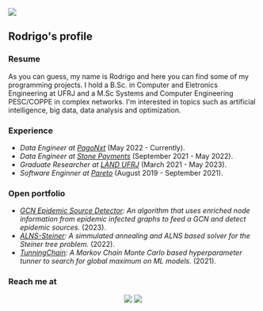![](https://hit.yhype.me/github/profile?user_id=22945172)
<h2> Rodrigo's profile </h2>

<p>
<h3>Resume</h3>
As you can guess, my name is Rodrigo and here you can find some of my programming projects. I hold a B.Sc. in Computer and Eletronics Engineering at UFRJ and a M.Sc Systems and Computer Engineering PESC/COPPE in complex networks. I'm interested in topics such as artificial intelligence, big data, data analysis and optimization.
</p>
  
<p>
<h3>Experience</h3>
<ul>
<li><em>Data Engineer at <a href="https://pagonxt.com/">PagoNxt</a></em> (May 2022 - Currently).<br /></li>
<li><em>Data Engineer at <a href="https://stone.com.br/">Stone Payments</a></em> (September 2021 - May 2022).<br /></li>
<li><em>Graduate Researcher at <a href="https://land.ufrj.br/">LAND UFRJ</a></em> (March 2021 - May 2023).<br /></li>
<li><em>Software Enginner at <a href="https://pareto.io/">Pareto</a></em> (August 2019 - September 2021).<br /></li>
</ul>
</p>

<p>
<h3>Open portfolio</h3>
<ul>
<li><em><a href="https://github.com/rodrigohaddad/multiple-source-detector-gnn">GCN Epidemic Source Detector</a>: An algorithm that uses enriched node information from epidemic infected graphs to feed a GCN and detect epidemic sources.</em> (2023).<br /></li>
<li><em><a href="https://github.com/rodrigohaddad/ALNS-Stainer">ALNS-Steiner</a>: A simmulated annealing and ALNS based solver for the Steiner tree problem.</em> (2022).<br /></li>
<li><em><a href="https://github.com/rodrigohaddad/TunningChain">TunningChain</a>: A Markov Chain Monte Carlo based hyperparameter tunner to search for global maximum on ML models.</em> (2021).<br /></li>
</ul>
</p>

<p>
<h3>Reach me at</h3>
<p align="center">
<a href="https://www.linkedin.com/in/rodrigo-haddad-2b1aab111/"><img src="https://img.shields.io/badge/LinkedIn-0077B5?style=for-the-badge&logo=linkedin&logoColor=white"/></a>
<a href="https://github.com/rodrigohaddad">
<img src="https://img.shields.io/badge/GitHub-100000?style=for-the-badge&logo=github&logoColor=white"/>
</a>
</p>
</p>
